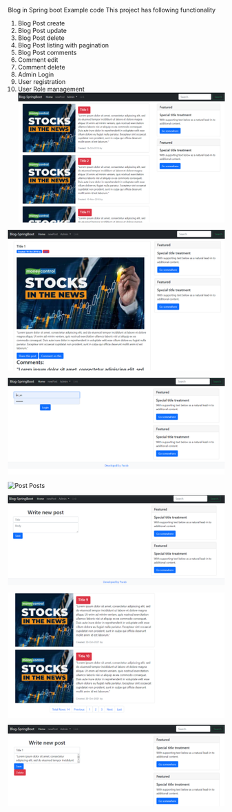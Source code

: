 Blog in Spring boot Example code
This project has following functionality

1. Blog Post create
2. Blog Post update
3. Blog Post delete
4. Blog Post listing with pagination
5. Blog Post comments
6. Comment edit
7. Comment delete
8. Admin Login
9. User registration
10. User Role management
    ![Post Posts](https://github.com/purab/blog-application-spring-boot/blob/master/images/blog01.PNG)

![Post Posts](https://github.com/purab/blog-application-spring-boot/blob/master/images/blog02.PNG)

![Post Posts](https://github.com/purab/blog-application-spring-boot/blob/master/images/blog03.PNG)

![Post Posts](https://github.com/purab/blog-application-spring-boot/blob/master/images/blog04.PNG)

![Post Posts](https://github.com/purab/blog-application-spring-boot/blob/master/images/blog05.PNG)

![Post Posts](https://github.com/purab/blog-application-spring-boot/blob/master/images/blog06.PNG)

![Post Posts](https://github.com/purab/blog-application-spring-boot/blob/master/images/blog07.PNG)